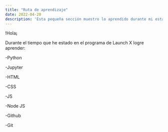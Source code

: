 ```yaml
---
title: "Ruta de aprendizaje"
date: 2022-04-20
description: 'Esta pequeña sección muestro lo aprendido durante mi estancia en Launch X'
---
```


!Hola¡

Durante el tiempo que he estado en el programa de Launch X logre aprender:

-Python

-Jupyter

-HTML

-CSS

-JS

-Node JS

-Github

-Git
